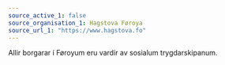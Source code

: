 ```yaml
---
source_active_1: false
source_organisation_1: Hagstova Føroya
source_url_1: "https://www.hagstova.fo"
---
```

Allir borgarar í Føroyum eru vardir av sosialum trygdarskipanum.
